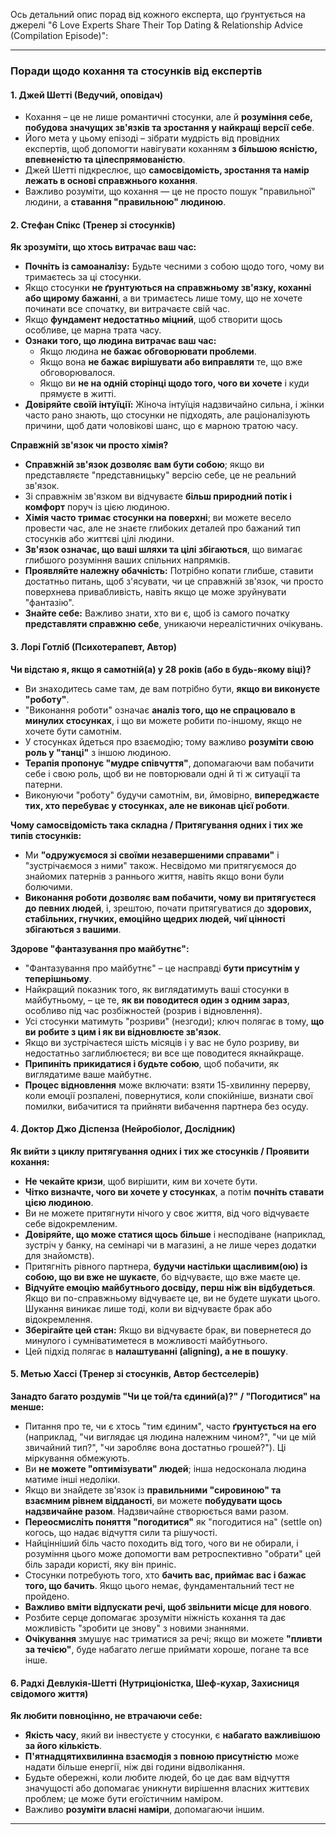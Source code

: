 Ось детальний опис порад від кожного експерта, що ґрунтується на джерелі "6 Love Experts Share Their Top Dating & Relationship Advice (Compilation Episode)":

---

### Поради щодо кохання та стосунків від експертів

#### 1. Джей Шетті (Ведучий, оповідач)

- Кохання – це не лише романтичні стосунки, але й **розуміння себе, побудова значущих зв'язків та зростання у найкращі версії себе**.
- Його мета у цьому епізоді – зібрати мудрість від провідних експертів, щоб допомогти навігувати коханням **з більшою ясністю, впевненістю та цілеспрямованістю**.
- Джей Шетті підкреслює, що **самосвідомість, зростання та намір лежать в основі справжнього кохання**.
- Важливо розуміти, що кохання — це не просто пошук "правильної" людини, а **ставання "правильною" людиною**.

#### 2. Стефан Спікс (Тренер зі стосунків)

**Як зрозуміти, що хтось витрачає ваш час:**

- **Почніть із самоаналізу:** Будьте чесними з собою щодо того, чому ви тримаєтесь за ці стосунки.
- Якщо стосунки **не ґрунтуються на справжньому зв'язку, коханні або щирому бажанні**, а ви тримаєтесь лише тому, що не хочете починати все спочатку, ви витрачаєте свій час.
- Якщо **фундамент недостатньо міцний**, щоб створити щось особливе, це марна трата часу.
- **Ознаки того, що людина витрачає ваш час:**
    - Якщо людина **не бажає обговорювати проблеми**.
    - Якщо вона **не бажає вирішувати або виправляти** те, що вже обговорювалося.
    - Якщо ви **не на одній сторінці щодо того, чого ви хочете** і куди прямуєте в житті.
- **Довіряйте своїй інтуїції:** Жіноча інтуїція надзвичайно сильна, і жінки часто рано знають, що стосунки не підходять, але раціоналізують причини, щоб дати чоловікові шанс, що є марною тратою часу.

**Справжній зв'язок чи просто хімія?**

- **Справжній зв'язок дозволяє вам бути собою**; якщо ви представляєте "представницьку" версію себе, це не реальний зв'язок.
- Зі справжнім зв'язком ви відчуваєте **більш природний потік і комфорт** поруч із цією людиною.
- **Хімія часто тримає стосунки на поверхні**; ви можете весело провести час, але не знаєте глибоких деталей про бажаний тип стосунків або життєві цілі людини.
- **Зв'язок означає, що ваші шляхи та цілі збігаються**, що вимагає глибшого розуміння ваших спільних напрямків.
- **Проявляйте належну обачність:** Потрібно копати глибше, ставити достатньо питань, щоб з'ясувати, чи це справжній зв'язок, чи просто поверхнева привабливість, навіть якщо це може зруйнувати "фантазію".
- **Знайте себе:** Важливо знати, хто ви є, щоб із самого початку **представляти справжню себе**, уникаючи нереалістичних очікувань.

#### 3. Лорі Готліб (Психотерапевт, Автор)

**Чи відстаю я, якщо я самотній(а) у 28 років (або в будь-якому віці)?**

- Ви знаходитесь саме там, де вам потрібно бути, **якщо ви виконуєте "роботу"**.
- "Виконання роботи" означає **аналіз того, що не спрацювало в минулих стосунках**, і що ви можете робити по-іншому, якщо не хочете бути самотнім.
- У стосунках йдеться про взаємодію; тому важливо **розуміти свою роль у "танці"** з іншою людиною.
- **Терапія пропонує "мудре співчуття"**, допомагаючи вам побачити себе і свою роль, щоб ви не повторювали одні й ті ж ситуації та патерни.
- Виконуючи "роботу" будучи самотнім, ви, ймовірно, **випереджаєте тих, хто перебуває у стосунках, але не виконав цієї роботи**.

**Чому самосвідомість така складна / Притягування одних і тих же типів стосунків:**

- Ми **"одружуємося зі своїми незавершеними справами"** і "зустрічаємося з ними" також. Несвідомо ми притягуємося до знайомих патернів з раннього життя, навіть якщо вони були болючими.
- **Виконання роботи дозволяє вам побачити, чому ви притягуєтеся до певних людей**, і, зрештою, почати притягуватися до **здорових, стабільних, гнучких, емоційно щедрих людей, чиї цінності збігаються з вашими**.

**Здорове "фантазування про майбутнє":**

- "Фантазування про майбутнє" – це насправді **бути присутнім у теперішньому**.
- Найкращий показник того, як виглядатимуть ваші стосунки в майбутньому, – це те, **як ви поводитеся один з одним зараз**, особливо під час розбіжностей (розрив і відновлення).
- Усі стосунки матимуть "розриви" (незгоди); ключ полягає в тому, **що ви робите з цим і як ви відновлюєте зв'язок**.
- Якщо ви зустрічаєтеся шість місяців і у вас не було розриву, ви недостатньо заглиблюєтеся; ви все ще поводитеся якнайкраще.
- **Припиніть прикидатися і будьте собою**, щоб побачити, як виглядатиме ваше майбутнє.
- **Процес відновлення** може включати: взяти 15-хвилинну перерву, коли емоції розпалені, повернутися, коли спокійніше, визнати свої помилки, вибачитися та прийняти вибачення партнера без осуду.

#### 4. Доктор Джо Діспенза (Нейробіолог, Дослідник)

**Як вийти з циклу притягування одних і тих же стосунків / Проявити кохання:**

- **Не чекайте кризи**, щоб вирішити, ким ви хочете бути.
- **Чітко визначте, чого ви хочете у стосунках**, а потім **почніть ставати цією людиною**.
- Ви не можете притягнути нічого у своє життя, від чого відчуваєте себе відокремленим.
- **Довіряйте, що може статися щось більше** і несподіване (наприклад, зустріч у банку, на семінарі чи в магазині, а не лише через додатки для знайомств).
- Притягніть рівного партнера, **будучи настільки щасливим(ою) із собою, що ви вже не шукаєте**, бо відчуваєте, що вже маєте це.
- **Відчуйте емоцію майбутнього досвіду, перш ніж він відбудеться**. Якщо ви по-справжньому відчуваєте це, ви не будете шукати цього. Шукання виникає лише тоді, коли ви відчуваєте брак або відокремлення.
- **Зберігайте цей стан:** Якщо ви відчуваєте брак, ви повернетеся до минулого і сумніватиметеся в можливості майбутнього.
- Цей підхід полягає в **налаштуванні (aligning), а не в пошуку**.

#### 5. Метью Хассі (Тренер зі стосунків, Автор бестселерів)

**Занадто багато роздумів "Чи це той/та єдиний(а)?" / "Погодитися" на менше:**

- Питання про те, чи є хтось "тим єдиним", часто **ґрунтується на его** (наприклад, "чи виглядає ця людина належним чином?", "чи це мій звичайний тип?", "чи заробляє вона достатньо грошей?"). Ці міркування обмежують.
- Ви **не можете "оптимізувати" людей**; інша недосконала людина матиме інші недоліки.
- Якщо ви знайдете зв'язок із **правильними "сировиною" та взаємним рівнем відданості**, ви можете **побудувати щось надзвичайне разом**. Надзвичайне створюється вами разом.
- **Переосмисліть поняття "погодитися"** як "погодитися на" (settle on) когось, що надає відчуття сили та рішучості.
- Найцінніший біль часто походить від того, чого ви не обирали, і розуміння цього може допомогти вам ретроспективно "обрати" цей біль заради користі, яку він приніс.
- Стосунки потребують того, хто **бачить вас, приймає вас і бажає того, що бачить**. Якщо цього немає, фундаментальний тест не пройдено.
- **Важливо вміти відпускати речі, щоб звільнити місце для нового**.
- Розбите серце допомагає зрозуміти ніжність кохання та дає можливість "зробити це знову" з новими знаннями.
- **Очікування** змушує нас триматися за речі; якщо ви можете **"пливти за течією"**, буде набагато легше приймати хороше, погане та все інше.

#### 6. Радхі Девлукія-Шетті (Нутриціоністка, Шеф-кухар, Захисниця свідомого життя)

**Як любити повноцінно, не втрачаючи себе:**

- **Якість часу**, який ви інвестуєте у стосунки, є **набагато важливішою за його кількість**.
- **П'ятнадцятихвилинна взаємодія з повною присутністю** може надати більше енергії, ніж дві години відволікання.
- Будьте обережні, коли любите людей, бо це дає вам відчуття значущості або допомагає уникнути вирішення власних життєвих проблем; це може бути егоїстичним наміром.
- Важливо **розуміти власні наміри**, допомагаючи іншим.

---